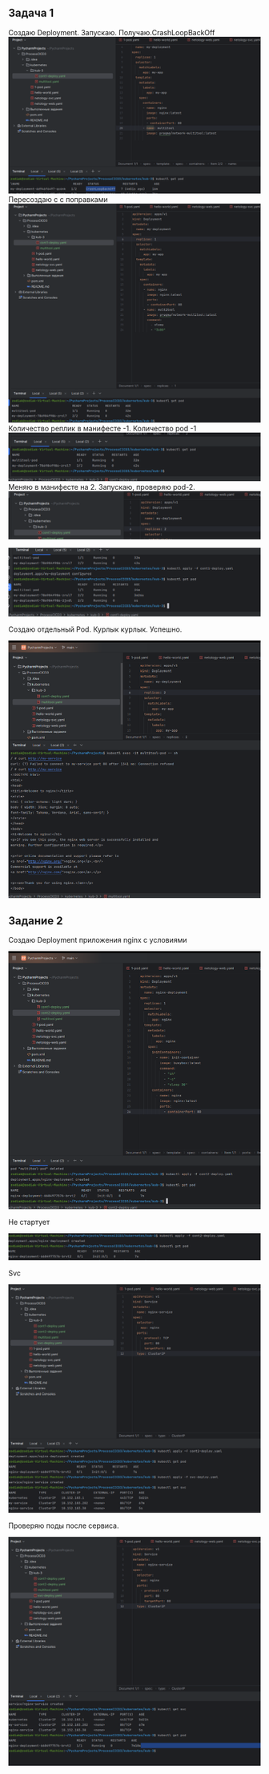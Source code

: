 ## Задача 1

Создаю Deployment. Запускаю. Получаю.CrashLoopBackOff
![3fb443fe51b312fa4ac4ef30855ea530.png](../_resources/3fb443fe51b312fa4ac4ef30855ea530.png)
Пересоздаю c с поправками
![d061ff9c5426d972484bc0362f458a22.png](../_resources/d061ff9c5426d972484bc0362f458a22.png)
Количество реплик в манифесте -1.
Количество pod -1
![db9dcbdd604bf9cdc9c42b03d5eb4470.png](../_resources/db9dcbdd604bf9cdc9c42b03d5eb4470.png)
Меняю в манифесте на 2. Запускаю, проверяю pod-2.
![5da447020f830b5a766cccca29869ac7.png](../_resources/5da447020f830b5a766cccca29869ac7.png)

![0f966486594aa7b7aca7187cc7584faf.png](../_resources/0f966486594aa7b7aca7187cc7584faf.png)

Создаю отдельный Pod. Курлык курлык. Успешно.

![3c69afbc1d85f4a2df59bc31d24a1343.png](../_resources/3c69afbc1d85f4a2df59bc31d24a1343.png)

## Задание 2
Создаю Deployment приложения nginx с условиями

![24165e3cb5153ef346b47822677f9dd1.png](../_resources/24165e3cb5153ef346b47822677f9dd1.png)

Не стартует

![c1601a781cd6d632e01fd5ed6c172c49.png](../_resources/c1601a781cd6d632e01fd5ed6c172c49.png)

Svc

![e4ff3e72391f40c609e8918cc19113a4.png](../_resources/e4ff3e72391f40c609e8918cc19113a4.png)

Проверяю поды после сервиса. 

![6e510ed34a36966b67252fe95ce881cc.png](../_resources/6e510ed34a36966b67252fe95ce881cc.png)